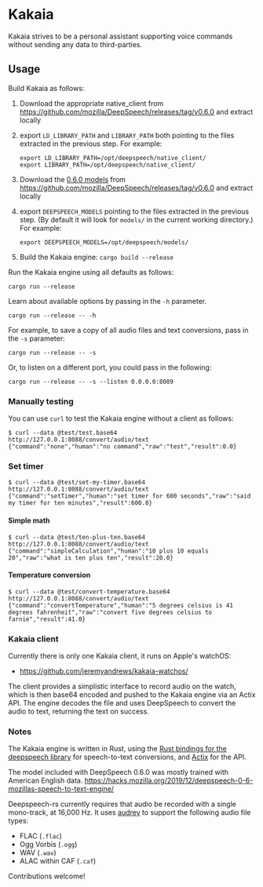 # Kakaia

Kakaia strives to be a personal assistant supporting voice commands without sending any data to third-parties.

## Usage

Build Kakaia as follows:

1. Download the appropriate native_client from https://github.com/mozilla/DeepSpeech/releases/tag/v0.6.0 and extract locally
1. export `LD_LIBRARY_PATH` and `LIBRARY_PATH` both pointing to the files extracted in the previous step. For example:

    ```
    export LD_LIBRARY_PATH=/opt/deepspeech/native_client/
    export LIBRARY_PATH=/opt/deepspeech/native_client/
    ```

1. Download the [0.6.0 models](https://github.com/mozilla/DeepSpeech/releases/download/v0.6.0/deepspeech-0.6.0-models.tar.gz) from https://github.com/mozilla/DeepSpeech/releases/tag/v0.6.0 and extract locally
1. export `DEEPSPEECH_MODELS` pointing to the files extracted in the previous step. (By default it will look for `models/` in the current working directory.) For example:

    ```
    export DEEPSPEECH_MODELS=/opt/deepspeech/models/
    ```

1. Build the Kakaia engine: `cargo build --release`

Run the Kakaia engine using all defaults as follows:

    cargo run --release

Learn about available options by passing in the `-h` parameter.

    cargo run --release -- -h

For example, to save a copy of all audio files and text conversions, pass in the `-s` parameter:

    cargo run --release -- -s

Or, to listen on a different port, you could pass in the following:

    cargo run --release -- -s --listen 0.0.0.0:8089

### Manually testing

You can use `curl` to test the Kakaia engine without a client as follows:
```
$ curl --data @test/test.base64 http://127.0.0.1:8088/convert/audio/text
{"command":"none","human":"no command","raw":"test","result":0.0}
```

### Set timer
```
$ curl --data @test/set-my-timer.base64 http://127.0.0.1:8088/convert/audio/text
{"command":"setTimer","human":"set timer for 600 seconds","raw":"said my timer for ten minutes","result":600.0}
```

#### Simple math
```
$ curl --data @test/ten-plus-ten.base64 http://127.0.0.1:8088/convert/audio/text
{"command":"simpleCalculation","human":"10 plus 10 equals 20","raw":"what is ten plus ten","result":20.0}
```

#### Temperature conversion

```
$ curl --data @test/convert-temperature.base64 http://127.0.0.1:8088/convert/audio/text
{"command":"convertTemperature","human":"5 degrees celsius is 41 degrees fahrenheit","raw":"convert five degrees celsius to farnie","result":41.0}
```

### Kakaia client

Currently there is only one Kakaia client, it runs on Apple's watchOS:

- https://github.com/jeremyandrews/kakaia-watchos/

The client provides a simplistic interface to record audio on the watch, which is then base64 encoded and pushed to the Kakaia engine via an Actix API. The engine decodes the file and uses DeepSpeech to convert the audio to text, returning the text on success.

### Notes

The Kakaia engine is written in Rust, using the [Rust bindings for the deepspeech library](https://github.com/RustAudio/deepspeech-rs) for speech-to-text conversions, and [Actix](https://actix.rs/) for the API.

The model included with DeepSpeech 0.6.0 was mostly trained with American English data. https://hacks.mozilla.org/2019/12/deepspeech-0-6-mozillas-speech-to-text-engine/

Deepspeech-rs currently requires that audio be recorded with a single mono-track, at 16,000 Hz. It uses [audrey](https://github.com/RustAudio/audrey) to support the following audio file types:

- FLAC (`.flac`)
- Ogg Vorbis (`.ogg`)
- WAV (`.wav`)
- ALAC within CAF (`.caf`)

Contributions welcome!
